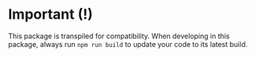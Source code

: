 # Important (!)

This package is transpiled for compatibility. When developing in this package, always run ``npm run build`` to update your code to its latest build.